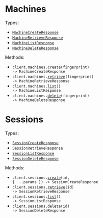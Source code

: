 # Machines

Types:

- <code><a href="./src/resources/machines.ts">MachineCreateResponse</a></code>
- <code><a href="./src/resources/machines.ts">MachineRetrieveResponse</a></code>
- <code><a href="./src/resources/machines.ts">MachineListResponse</a></code>
- <code><a href="./src/resources/machines.ts">MachineDeleteResponse</a></code>

Methods:

- <code title="post /machines/{fingerprint}">client.machines.<a href="./src/resources/machines.ts">create</a>(fingerprint) -> MachineCreateResponse</code>
- <code title="get /machines/{fingerprint}">client.machines.<a href="./src/resources/machines.ts">retrieve</a>(fingerprint) -> MachineRetrieveResponse</code>
- <code title="get /machines">client.machines.<a href="./src/resources/machines.ts">list</a>() -> MachineListResponse</code>
- <code title="delete /machines/{fingerprint}">client.machines.<a href="./src/resources/machines.ts">delete</a>(fingerprint) -> MachineDeleteResponse</code>

# Sessions

Types:

- <code><a href="./src/resources/sessions.ts">SessionCreateResponse</a></code>
- <code><a href="./src/resources/sessions.ts">SessionRetrieveResponse</a></code>
- <code><a href="./src/resources/sessions.ts">SessionListResponse</a></code>
- <code><a href="./src/resources/sessions.ts">SessionDeleteResponse</a></code>

Methods:

- <code title="post /sessions/{id}">client.sessions.<a href="./src/resources/sessions.ts">create</a>(id, { ...params }) -> SessionCreateResponse</code>
- <code title="get /sessions/{id}">client.sessions.<a href="./src/resources/sessions.ts">retrieve</a>(id) -> SessionRetrieveResponse</code>
- <code title="get /sessions">client.sessions.<a href="./src/resources/sessions.ts">list</a>() -> SessionListResponse</code>
- <code title="delete /sessions/{id}">client.sessions.<a href="./src/resources/sessions.ts">delete</a>(id) -> SessionDeleteResponse</code>
